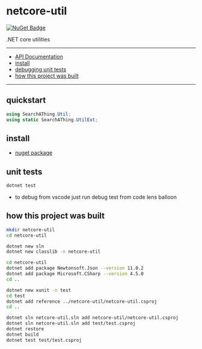 # netcore-util

[![NuGet Badge](https://buildstats.info/nuget/netcore-util)](https://www.nuget.org/packages/netcore-util/)

.NET core utilities

<hr/>

- [API Documentation](https://devel0.github.io/netcore-util/api/SearchAThing.UtilExt.html)
- [install](#install)
- [debugging unit tests](#debugging-unit-tests)
- [how this project was built](#how-this-project-was-built)

<hr/>

## quickstart

```csharp
using SearchAThing.Util;
using static SearchAThing.UtilExt;
```

## install

- [nuget package](https://www.nuget.org/packages/netcore-util/)

## unit tests

```sh
dotnet test
```

- to debug from vscode just run debug test from code lens balloon

## how this project was built

```sh
mkdir netcore-util
cd netcore-util

dotnet new sln
dotnet new classlib -n netcore-util

cd netcore-util
dotnet add package Newtonsoft.Json --version 11.0.2
dotnet add package Microsoft.CSharp --version 4.5.0
cd ..

dotnet new xunit -n test
cd test
dotnet add reference ../netcore-util/netcore-util.csproj
cd ..

dotnet sln netcore-util.sln add netcore-util/netcore-util.csproj
dotnet sln netcore-util.sln add test/test.csproj
dotnet restore
dotnet build
dotnet test test/test.csproj
```
